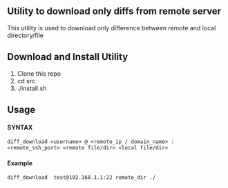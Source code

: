 ## Utility to download only diffs from remote server

  This utility is used to download only difference between remote and local directory/file

## Download and Install Utility

  1. Clone this repo
  2. cd src
  3. ./install.sh

## Usage

#### SYNTAX

	diff_download <username> @ <remote_ip / domain_name> : <remote_ssh_port> <remote file/dir> <local file/dir>

#### Example

	diff_download  test@192.168.1.1:22 remote_dir ./	
  

